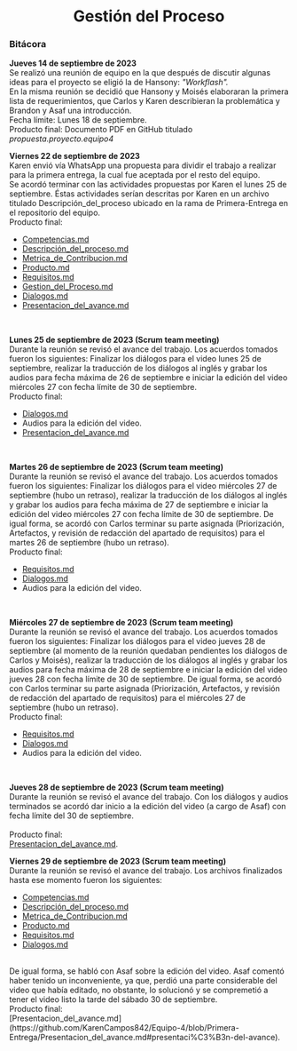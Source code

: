 ﻿<center><h1>Gestión del Proceso</h1></center>

### Bitácora
**Jueves 14 de septiembre de 2023**<br>Se realizó una reunión de equipo en la que después de discutir algunas ideas para el proyecto se eligió la de Hansony: *"Workflash".*<br> En la misma reunión se decidió que Hansony y Moisés elaboraran la primera lista de requerimientos, que Carlos y Karen describieran la problemática y Brandon y Asaf una introducción. <br>Fecha límite: Lunes 18 de septiembre. <br>Producto final: Documento PDF en GitHub titulado _propuesta.proyecto.equipo4_<br>

**Viernes 22 de septiembre de 2023**<br>Karen envió vía WhatsApp una propuesta para dividir el trabajo a realizar para la primera entrega, la cual fue aceptada por el resto del equipo. <br> Se acordó terminar con las actividades propuestas por Karen el lunes 25 de septiembre. Éstas actividades serían descritas por Karen en un archivo titulado Descripción_del_proceso  ubicado en la rama de Primera-Entrega en el repositorio del equipo.<br>Producto final: <br>

 - [Competencias.md](https://github.com/KarenCampos842/Equipo-4/blob/Primera-Entrega/Competencias.md "Competencias.md")
 - [Descripción_del_proceso.md](https://github.com/KarenCampos842/Equipo-4/blob/Primera-Entrega/Descripci%C3%B3n_del_proceso.md "Descripción_del_proceso.md")
 - [Metrica_de_Contribucion.md](https://github.com/KarenCampos842/Equipo-4/blob/Primera-Entrega/Metrica_de_Contribucion.md "Metrica_de_Contribucion.md")
 - [Producto.md](https://github.com/KarenCampos842/Equipo-4/blob/Primera-Entrega/Producto.md "Producto.md")
 - [Requisitos.md](https://github.com/KarenCampos842/Equipo-4/blob/Primera-Entrega/Requisitos.md "Requisitos.md")
 - [Gestion_del_Proceso.md](https://github.com/KarenCampos842/Equipo-4/blob/Primera-Entrega/Gestion_del_Proceso.md "Gestion_del_Proceso.md")
 -  [Dialogos.md](https://github.com/KarenCampos842/Equipo-4/blob/Primera-Entrega/Dialogos.md "Dialogos.md")
 - [Presentacion_del_avance.md](https://github.com/KarenCampos842/Equipo-4/blob/Primera-Entrega/Presentacion_del_avance.md "Presentacion_del_avance.md")
<br>

**Lunes 25 de septiembre de 2023 (Scrum team meeting)**<br>Durante la reunión se revisó el avance del trabajo. Los acuerdos tomados fueron los siguientes: 
Finalizar los diálogos para el video lunes 25 de septiembre, realizar la traducción de los diálogos al inglés y grabar los audios para fecha máxima de 26 de septiembre e iniciar la edición del video miércoles 27 con fecha límite de 30 de septiembre. <br>Producto final: <br> 
 - [Dialogos.md](https://github.com/KarenCampos842/Equipo-4/blob/Primera-Entrega/Dialogos.md "Dialogos.md")
 -  Audios para la edición del video. 
 - [Presentacion_del_avance.md](https://github.com/KarenCampos842/Equipo-4/blob/Primera-Entrega/Presentacion_del_avance.md "Presentacion_del_avance.md")

<br>

**Martes 26 de septiembre de 2023 (Scrum team meeting)**<br>Durante la reunión se revisó el avance del trabajo. Los acuerdos tomados fueron los siguientes: 
Finalizar los diálogos para el video miércoles 27 de septiembre (hubo un retraso), realizar la traducción de los diálogos al inglés y grabar los audios para fecha máxima de 27 de septiembre e iniciar la edición del video miércoles 27 con fecha límite de 30 de septiembre. De igual forma, se acordó con Carlos terminar su parte asignada (Priorización, Artefactos, y revisión de redacción del apartado de requisitos) para el martes 26 de septiembre (hubo un retraso).<br>Producto final: <br>

 - [Requisitos.md](https://github.com/KarenCampos842/Equipo-4/blob/Primera-Entrega/Requisitos.md "Requisitos.md")
 - [Dialogos.md](https://github.com/KarenCampos842/Equipo-4/blob/Primera-Entrega/Dialogos.md "Dialogos.md")
 -  Audios para la edición del video.
    
<br>

**Miércoles 27 de septiembre de 2023 (Scrum team meeting)**<br>Durante la reunión se revisó el avance del trabajo. Los acuerdos tomados fueron los siguientes: 
Finalizar los diálogos para el video jueves 28 de septiembre (al momento de la reunión quedaban pendientes los diálogos de Carlos y Moisés), realizar la traducción de los diálogos al inglés y grabar los audios para fecha máxima de 28 de septiembre e iniciar la edición del video jueves 28 con fecha límite de 30 de septiembre. De igual forma, se acordó con Carlos terminar su parte asignada (Priorización, Artefactos, y revisión de redacción del apartado de requisitos) para el miércoles 27 de septiembre (hubo un retraso).<br>Producto final: <br>

 - [Requisitos.md](https://github.com/KarenCampos842/Equipo-4/blob/Primera-Entrega/Requisitos.md "Requisitos.md")
 - [Dialogos.md](https://github.com/KarenCampos842/Equipo-4/blob/Primera-Entrega/Dialogos.md "Dialogos.md")
 -  Audios para la edición del video.
   
<br>

**Jueves 28 de septiembre de 2023 (Scrum team meeting)**<br>Durante la reunión se revisó el avance del trabajo. Con los diálogos y audios terminados se acordó dar inicio a la edición del video (a cargo de Asaf) con fecha límite del 30 de septiembre.  
<br>Producto final: <br>
[Presentacion_del_avance.md](https://github.com/KarenCampos842/Equipo-4/blob/Primera-Entrega/Presentacion_del_avance.md#presentaci%C3%B3n-del-avance).

**Viernes 29 de septiembre de 2023 (Scrum team meeting)**<br>Durante la reunión se revisó el avance del trabajo. Los archivos finalizados hasta ese momento fueron los siguientes: 
<br>
 - [Competencias.md](https://github.com/KarenCampos842/Equipo-4/blob/Primera-Entrega/Competencias.md "Competencias.md")
 - [Descripción_del_proceso.md](https://github.com/KarenCampos842/Equipo-4/blob/Primera-Entrega/Descripci%C3%B3n_del_proceso.md "Descripción_del_proceso.md")
 - [Metrica_de_Contribucion.md](https://github.com/KarenCampos842/Equipo-4/blob/Primera-Entrega/Metrica_de_Contribucion.md "Metrica_de_Contribucion.md")
 - [Producto.md](https://github.com/KarenCampos842/Equipo-4/blob/Primera-Entrega/Producto.md "Producto.md")
 - [Requisitos.md](https://github.com/KarenCampos842/Equipo-4/blob/Primera-Entrega/Requisitos.md "Requisitos.md")
 - [Dialogos.md](https://github.com/KarenCampos842/Equipo-4/blob/Primera-Entrega/Dialogos.md "Dialogos.md")
<br>
De igual forma, se habló con Asaf sobre la edición del video. Asaf comentó haber tenido un inconveniente, ya que, perdió una parte considerable del video que había editado, no obstante, lo solucionó y se compremetió a tener el video listo la tarde del sábado 30 de septiembre. 
<br>Producto final: <br>
[Presentacion_del_avance.md](https://github.com/KarenCampos842/Equipo-4/blob/Primera-Entrega/Presentacion_del_avance.md#presentaci%C3%B3n-del-avance).


